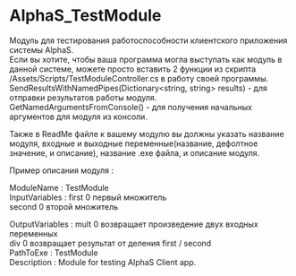 # AlphaS_TestModule
Модуль для тестирования работоспособности клиентского приложения системы AlphaS.  
Если вы хотите, чтобы ваша программа могла выступать как модуль в данной системе, можете просто вставить 2 функции из скрипта /Assets/Scripts/TestModuleController.cs в работу своей программы.  
SendResultsWithNamedPipes(Dictionary<string, string> results) - для отправки результатов работы модуля.  
GetNamedArgumentsFromConsole() - для получения начальных аргументов для модуля из консоли.  

Также в ReadMe файле к вашему модулю вы должны указать название модуля, входные и выходные переменные(название, дефолтное значение, и описание), название .exe файла, и описание модуля.

Пример описания модуля :  

ModuleName : TestModule  
InputVariables : first 0 первый множитель  
                 second 0 второй множитель  
                  
OutputVariables : mult 0 возвращает произведение двух входных переменных  
                  div 0 возвращает результат от деления first / second  
PathToExe : TestModule  
Description : Module for testing AlphaS Client app.  
